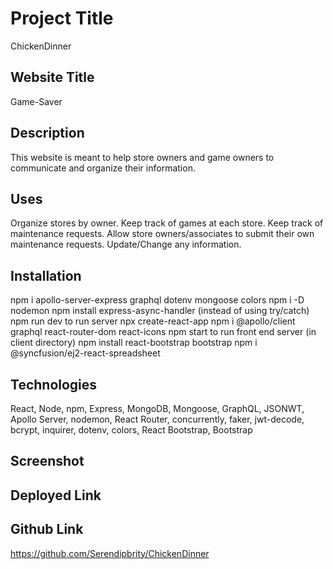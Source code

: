 # Project Title
ChickenDinner


## Website Title
Game-Saver


## Description
This website is meant to help store owners and game owners to communicate and organize their information. 


## Uses
Organize stores by owner. Keep track of games at each store.
Keep track of maintenance requests. Allow store owners/associates to submit their own maintenance requests. Update/Change any information. 


## Installation
npm i apollo-server-express graphql dotenv mongoose colors
npm i -D nodemon
npm install express-async-handler (instead of using try/catch)
npm run dev to run server
npx create-react-app <filename>
npm i @apollo/client graphql react-router-dom react-icons
npm start to run front end server (in client directory)
npm install react-bootstrap bootstrap
npm i @syncfusion/ej2-react-spreadsheet


## Technologies
React, Node, npm, Express, MongoDB, Mongoose, GraphQL, JSONWT, Apollo Server, nodemon, React Router, concurrently, faker, jwt-decode, bcrypt, inquirer, dotenv, colors, React Bootstrap, Bootstrap

## Screenshot


## Deployed Link


## Github Link
https://github.com/Serendipbrity/ChickenDinner